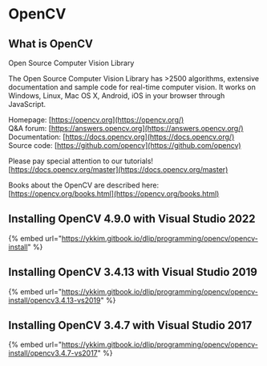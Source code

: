 # OpenCV

## What is OpenCV

Open Source Computer Vision Library

The Open Source Computer Vision Library has &gt;2500 algorithms, extensive documentation and sample code for real-time computer vision. It works on Windows, Linux, Mac OS X, Android, iOS in your browser through JavaScript.

Homepage: [https://opencv.org](https://opencv.org/)  
Q&A forum: [https://answers.opencv.org](https://answers.opencv.org/)  
Documentation: [https://docs.opencv.org](https://docs.opencv.org/)  
Source code: [https://github.com/opencv](https://github.com/opencv)

Please pay special attention to our tutorials! [https://docs.opencv.org/master](https://docs.opencv.org/master)

Books about the OpenCV are described here: [https://opencv.org/books.html](https://opencv.org/books.html)

### 

## Installing OpenCV 4.9.0  with Visual Studio 2022

{% embed url="https://ykkim.gitbook.io/dlip/programming/opencv/opencv-install" %}

## Installing OpenCV 3.4.13  with Visual Studio 2019

{% embed url="https://ykkim.gitbook.io/dlip/programming/opencv/opencv-install/opencv3.4.13-vs2019" %}

## Installing OpenCV 3.4.7  with Visual Studio 2017

{% embed url="https://ykkim.gitbook.io/dlip/programming/opencv/opencv-install/opencv3.4.7-vs2017" %}





